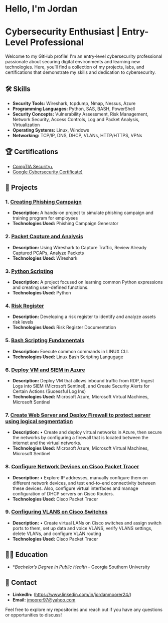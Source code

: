 # Hello, I'm Jordan

# Cybersecurity Enthusiast | Entry-Level Professional

Welcome to my GitHub profile! I'm an entry-level cybersecurity professional passionate about securing digital environments and learning new technologies. Here, you’ll find a collection of my projects, labs, and certifications that demonstrate my skills and dedication to cybersecurity.

## 🛠️ Skills

- **Security Tools:** Wireshark, tcpdump, Nmap, Nessus, Azure  
- **Programming Languages:** Python, SAS, BASH, PowerShell
- **Security Concepts:** Vulnerability Assessment, Risk Management, Network Security, Access Controls, Log and Packet Analysis, Virtualization 
- **Operating Systems:** Linux, Windows
- **Networking:** TCP/IP, DNS, DHCP, VLANs, HTTP/HTTPS, VPNs

## 🏆 Certifications

- [CompTIA Security+](https://www.credly.com/badges/e6402176-3f5f-4650-8445-956b804de48b/public_url)
- [Google Cybersecurity Certificate)](https://www.credly.com/badges/73bb8ac6-7bf6-4ff7-a5ab-8a1e375ad3cb/public_url)


## 📂 Projects

### 1. [Creating Phishing Campaign](https://github.com/BlaccHippy/Phishing-Campaign)
- **Description:** A hands-on project to simulate phishing campaign and training program for employees
- **Technologies Used:** Phishing Campaign Generator 

### 2. [Packet Capture and Analysis](https://github.com/BlaccHippy/Packet-Capture)
- **Description:** Using Wireshark to Capture Traffic, Review Already Captured PCAPs, Analyze Packets 
- **Technologies Used:** Wireshark
  
### 3. [Python Scripting](https://github.com/BlaccHippy/Python-Scripting-)
- **Description:** A project focused on learning common Python expressions and creating user-defined functions. 
- **Technologies Used:**  Python

### 4. [Risk Register](https://github.com/BlaccHippy/Risk-Register)
- **Description:** Developing a risk register to identify and analyze assets risk levels 
- **Technologies Used:**  Risk Register Documentation 

### 5. [Bash Scripting Fundamentals](https://github.com/BlaccHippy/Bash-Scripting-Fundamentals)
- **Description:** Execute common commands in LINUX CLI. 
- **Technologies Used:**  Linux Bash Scripting Langugage

### 6. [Deploy VM and SIEM in Azure](https://github.com/BlaccHippy/Azure-SIEM-Deployment)
- **Description:** Deploy VM that allows inbound traffic from RDP, Ingest Logs into SIEM (Microsoft Sentinel), and Create Security Alerts for Certain Actions (Sucessful Log Ins) 
- **Technologies Used:**  Microsoft Azure, Microsoft Virtual Machines, Microsoft Sentinel  

### 7. [Create Web Server and Deploy Firewall to protect server using logical segmentation](https://github.com/BlaccHippy/VirtualNetworkW-Firewall)
- **Description:** •	Create and deploy virtual networks in Azure, then secure the networks by configuring a firewall that is located between the internet and the virtual networks. 
- **Technologies Used:**  Microsoft Azure, Microsoft Virtual Machines, Microsoft Sentinel

### 8. [Configure Network Devices on Cisco Packet Tracer ](https://github.com/BlaccHippy/CiscoConfigurations)
- **Description:** •  Explore IP addresses, manually configure them on different network devices, and test end-to-end connectivity between these devices. Also, configure virtual interfaces and manage configuration of DHCP servers on Cisco Routers.
- **Technologies Used:**  Cisco Packet Tracer 
  
### 9. [Configuring VLANS on Cisco Switches](https://github.com/BlaccHippy/VLAN-Config)
- **Description:** •	Create virtual LANs on Cisco switches and assign switch ports to them, set up data and voice VLANS, verify VLANS settings, delete VLANs, and configure VLAN routing
- **Technologies Used:**  Cisco Packet Tracer 


## 🧑‍🎓 Education

- **Bachelor’s Degree in Public Health* - Georgia Southern University 

## 🔗 Contact

- **LinkedIn:** (https://www.linkedin.com/in/jordanmoorer24/)
- **Email:** jmoorer97@yahoo.com

Feel free to explore my repositories and reach out if you have any questions or opportunities to discuss!
